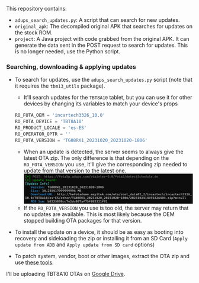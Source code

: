 This repository contains:
* `adups_search_updates.py`: A script that can search for new updates.
* `original_apk`: The decompiled original APK that searches for updates on the stock ROM.
* `project`: A Java project with code grabbed from the original APK. It can generate the data sent in the POST request to search for updates. This is no longer needed, use the Python script.

### Searching, downloading & applying updates
* To search for updates, use the `adups_search_updates.py` script (note that it requires the `tbm13_utils` package).
    * It'll search updates for the `TBT8A10` tablet, but you can use it for other devices by changing its variables to match your device's props
    ```python
    RO_FOTA_OEM = 'incartech3326_10.0'
    RO_FOTA_DEVICE = 'TBT8A10'
    RO_PRODUCT_LOCALE = 'es-ES'
    RO_OPERATOR_OPTR = ''
    RO_FOTA_VERSION = 'TG08RK1_20231020_20231020-1806'
    ```
    * When an update is detected, the server seems to always give the latest OTA zip. The only difference is that depending on the `RO_FOTA_VERSION` you use, it'll give the corresponding zip needed to update from that version to the latest one.
    ![Script output when update is found](image.png)
    * If the `RO_FOTA_VERSION` you use is too old, the server may return that no updates are available. This is most likely because the OEM stopped building OTA packages for that version.

* To install the update on a device, it should be as easy as booting into recovery and sideloading the zip or installing it from an SD Card (`Apply update from ADB` and `Apply update from SD card` options)

* To patch system, vendor, boot or other images, extract the OTA zip and use [these tools](https://github.com/erfanoabdi/imgpatchtools).

I'll be uploading TBT8A10 OTAs on [Google Drive](https://drive.google.com/drive/folders/18Puq4z58ENhaOOJYs3mb7VziM32NQbyQ?usp=sharing).
